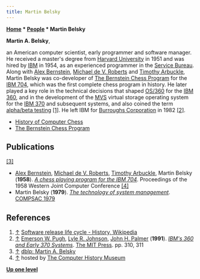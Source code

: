 ```yaml
---
title: Martin Belsky
---
```

**[Home](Home "Home") \* [People](People "People") \* Martin Belsky**


**Martin A. Belsky**,   

an American computer scientist, early programmer and software manager.
He received a master's degree from [Harvard University](Harvard_University "Harvard University") in 1951 and was hired by [IBM](index.php?title=IBM&action=edit&redlink=1 "IBM (page does not exist)") in 1954, 
as an experienced programmer in the [Service Bureau](https://en.wikipedia.org/wiki/Service_Bureau_Corporation).
Along with [Alex Bernstein](Alex_Bernstein "Alex Bernstein"), [Michael de V. Roberts](Michael_de_V._Roberts "Michael de V. Roberts") and [Timothy Arbuckle](Timothy_Arbuckle "Timothy Arbuckle"), Martin Belsky was co-developer of [The Bernstein Chess Program](The_Bernstein_Chess_Program "The Bernstein Chess Program") for the [IBM 704](IBM_704 "IBM 704"), which was the first complete chess program in history.
He later played a key role in the technical decisions that shaped [OS/360](https://en.wikipedia.org/wiki/OS/360_and_successors) for the [IBM 360](IBM_360 "IBM 360"),
and in the development of the [MVS](https://en.wikipedia.org/wiki/MVS) virtual storage operating system for the [IBM 370](IBM_370 "IBM 370") and subsequent systems,
and also coined the term [alpha/beta testing](https://en.wikipedia.org/wiki/Software_testing#Alpha_testing) <a id="cite-note-1" href="#cite-ref-1">[1]</a>.
He left IBM for [Burroughs Corporation](https://en.wikipedia.org/wiki/Burroughs_Corporation) in 1982 <a id="cite-note-2" href="#cite-ref-2">[2]</a>.






* [History of Computer Chess](History "History")
* [The Bernstein Chess Program](The_Bernstein_Chess_Program "The Bernstein Chess Program")


## Publications


<a id="cite-note-3" href="#cite-ref-3">[3]</a>



* [Alex Bernstein](Alex_Bernstein "Alex Bernstein"), [Michael de V. Roberts](Michael_de_V._Roberts "Michael de V. Roberts"), [Timothy Arbuckle](Timothy_Arbuckle "Timothy Arbuckle"), Martin Belsky (**1958**). *[A chess playing program for the IBM 704](https://www.computerhistory.org/chess/doc-431e18a41d415/)*. Proceedings of the 1958 Western Joint Computer Conference <a id="cite-note-4" href="#cite-ref-4">[4]</a>
* Martin Belsky (**1979**). *[The technology of system management](https://ieeexplore.ieee.org/abstract/document/762616)*. [COMPSAC 1979](https://dblp1.uni-trier.de/db/conf/compsac/compsac1979.html)


## References


1. <a id="cite-ref-1" href="#cite-note-1">↑</a> [Software release life cycle - History, Wikipedia](https://en.wikipedia.org/wiki/Software_release_life_cycle#History)
2. <a id="cite-ref-2" href="#cite-note-2">↑</a> [Emerson W. Pugh](https://mitpress.mit.edu/authors/emerson-w-pugh), [Lyle R. Johnson](https://mitpress.mit.edu/authors/lyle-r-johnson), [John H. Palmer](https://mitpress.mit.edu/authors/john-h-palmer) (**1991**). *[IBM's 360 and Early 370 Systems](https://mitpress.mit.edu/books/ibms-360-and-early-370-systems)*. [The MIT Press](https://en.wikipedia.org/wiki/MIT_Press). pp. 310, 311
3. <a id="cite-ref-3" href="#cite-note-3">↑</a> [dblp: Martin A. Belsky](https://dblp1.uni-trier.de/pers/hd/b/Belsky:Martin_A=)
4. <a id="cite-ref-4" href="#cite-note-4">↑</a> hosted by [The Computer History Museum](The_Computer_History_Museum "The Computer History Museum")

**[Up one level](People "People")**







 
